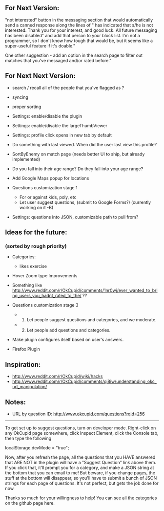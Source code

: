 
## For Next Version:
"not interested" button in the messaging section that would automatically send a canned response along the lines of "<username> has indicated that s/he is not interested. Thank you for your interest, and good luck. All future messaging has been disabled" and add that person to your block list. I'm not a programmer, so I don't know how tough that would be, but it seems like a super-useful feature if it's doable."

One other suggestion - add an option in the search page to filter out matches that you've messaged and/or rated before."

## For Next Next Version:

* search / recall all of the people that you've flagged as <X>?

* syncing

* proper sorting

* Settings: enable/disable the plugin
* Settings: enable/disable the largeThumbViewer
* Settings: profile click opens in new tab by default

* Do something with last viewed. When did the user last view this profile?

* SortByEnemy on match page (needs better UI to ship, but already implemented)
* Do you fall into their age range? Do they fall into your age range?

* Add Google Maps popup for locations

* Questions customization stage 1
    * For or against kids, poly, etc
    * Let user suggest questions, (submit to Google Forms?) (currently working on it -B)

* Settings: questions into JSON, customizable path to pull from?

## Ideas for the future:
### (sorted by rough priority)
* Categories:
    * likes exercise

* Hover Zoom type Improvements
* Something like http://www.reddit.com/r/OkCupid/comments/1nr0wj/ever_wanted_to_bring_users_you_hadnt_rated_to_the/ ??

* Questions customization stage 3
    * 1. Let people suggest questions and categories, and we moderate.
    * 2. Let people add questions and categories.
* Make plugin configures itself based on user's answers.
* Firefox Plugin



## Inspiration:
* http://www.reddit.com/r/OkCupid/wiki/hacks
* http://www.reddit.com/r/OkCupid/comments/qi8iw/understanding_okc_url_manipulation/


## Notes:
* URL by question ID: http://www.okcupid.com/questions?rqid=256

----

To get set up to suggest questions, turn on developer mode. Right-click on any OkCupid page somewhere, click Inspect Element, click the Console tab, then type the following

localStorage.devMode = "true";

Now, after you refresh the page, all the questions that you HAVE answered that ARE NOT in the plugin will have a "Suggest Question" link above them. If you click that, it'll prompt you for a category, and make a JSON string at the bottom that you can email to me! But beware, if you change pages, the stuff at the bottom will disappear, so you'll have to submit a bunch of JSON strings for each page of questions. It's not perfect, but gets the job done for now.

Thanks so much for your willingness to help! You can see all the categories on the github page here.
